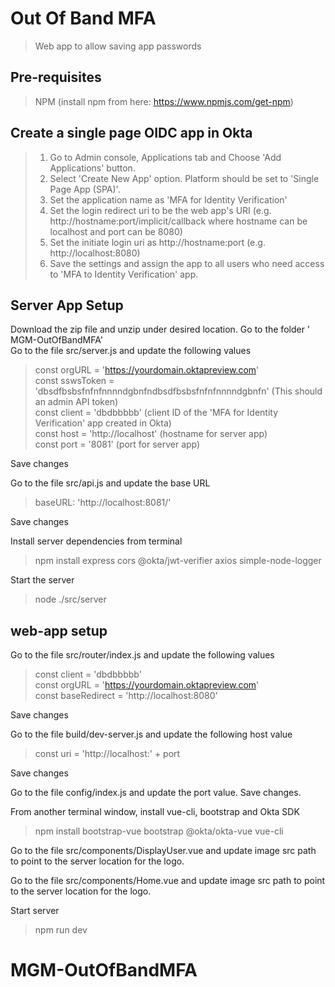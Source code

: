 # Out Of Band MFA

> Web app to allow saving app passwords

## Pre-requisites
> NPM (install npm from here: https://www.npmjs.com/get-npm)

## Create a single page OIDC app in Okta

> 1. Go to Admin console, Applications tab and Choose 'Add Applications' button.
> 2. Select 'Create New App' option. Platform should be set to 'Single Page App (SPA)'.
> 3. Set the application name as 'MFA for Identity Verification'
> 4. Set the login redirect uri to be the web app's URI (e.g. http://hostname:port/implicit/callback where hostname can be localhost and port can be 8080)
> 5. Set the initiate login uri as http://hostname:port (e.g. http://localhost:8080)
> 6. Save the settings and assign the app to all users who need access to 'MFA to Identity Verification' app.

## Server App Setup
Download the zip file and unzip under desired location. Go to the folder '
MGM-OutOfBandMFA'  
Go to the file src/server.js and update the following values

> const orgURL = 'https://yourdomain.oktapreview.com'  
> const sswsToken = 'dbsdfbsbsfnfnfnnnndgbnfndbsdfbsbsfnfnfnnnndgbnfn' (This should an admin API token)  
> const client = 'dbdbbbbb' (client ID of the 'MFA for Identity Verification' app created in Okta)  
> const host = 'http://localhost' (hostname for server app)  
> const port = '8081' (port for server app)

Save changes

Go to the file src/api.js and update the base URL

> baseURL: 'http://localhost:8081/'

Save changes

Install server dependencies from terminal

> npm install express cors @okta/jwt-verifier axios simple-node-logger

Start the server

> node ./src/server

## web-app setup
Go to the file src/router/index.js and update the following values

> const client = 'dbdbbbbb'  
> const orgURL = 'https://yourdomain.oktapreview.com'  
> const baseRedirect = 'http://localhost:8080'  

Save changes

Go to the file build/dev-server.js and update the following host value

> const uri = 'http://localhost:' + port

Save changes

Go to the file config/index.js and update the port value. Save changes.

From another terminal window, install vue-cli, bootstrap and Okta SDK

> npm install bootstrap-vue bootstrap @okta/okta-vue vue-cli

Go to the file src/components/DisplayUser.vue and update image src path to point to the server location for the logo.

Go to the file src/components/Home.vue and update image src path to point to the server location for the logo.

Start server

> npm run dev
# MGM-OutOfBandMFA
